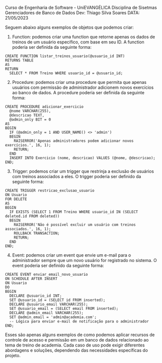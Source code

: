 Curso de Engenharia de Software - UniEVANGÉLICA 
Disciplina de Sisetmas Gerenciadores de Banco de Dados
Dev: Thiago Silva Soares 
DATA: 21/05/2023

Seguem abaixo alguns exemplos de objetos que podemos criar:

1. Function: podemos criar uma function que retorne apenas os dados de treinos de um usuário específico, com base em seu ID. A function poderia ser definida da seguinte forma:

```
CREATE FUNCTION listar_treinos_usuario(@usuario_id INT)
RETURNS TABLE
AS
RETURN
  SELECT * FROM Treino WHERE usuario_id = @usuario_id;
```

2. Procedure: podemos criar uma procedure que permita que apenas usuários com permissão de administrador adicionem novos exercícios ao banco de dados. A procedure poderia ser definida da seguinte forma:

```
CREATE PROCEDURE adicionar_exercicio
  @nome VARCHAR(255),
  @descricao TEXT,
  @admin_only BIT = 0
AS
BEGIN
  IF (@admin_only = 1 AND USER_NAME() <> 'admin')
  BEGIN
    RAISERROR('Apenas administradores podem adicionar novos exercícios.', 16, 1);
    RETURN;
  END
  INSERT INTO Exercicio (nome, descricao) VALUES (@nome, @descricao);
END;
```

3. Trigger: podemos criar um trigger que restrinja a exclusão de usuários com treinos associados a eles. O trigger poderia ser definido da seguinte forma:

```
CREATE TRIGGER restricao_exclusao_usuario
ON Usuario
FOR DELETE
AS
BEGIN
  IF EXISTS (SELECT 1 FROM Treino WHERE usuario_id IN (SELECT deleted.id FROM deleted))
  BEGIN
    RAISERROR('Não é possível excluir um usuário com treinos associados.', 16, 1);
    ROLLBACK TRANSACTION;
    RETURN;
  END
END;
```

4. Event: podemos criar um event que envie um e-mail para o administrador sempre que um novo usuário for registrado no sistema. O event poderia ser definido da seguinte forma:

```
CREATE EVENT enviar_email_novo_usuario
ON SCHEDULE AFTER INSERT
ON Usuario
DO
BEGIN
  DECLARE @usuario_id INT;
  SET @usuario_id = (SELECT id FROM inserted);
  DECLARE @usuario_email VARCHAR(255);
  SET @usuario_email = (SELECT email FROM inserted);
  DECLARE @admin_email VARCHAR(255);
  SET @admin_email = 'admin@academia.com';
  -- Lógica para enviar e-mail de notificação para o administrador
END;
```

Esses são apenas alguns exemplos de como podemos aplicar recursos de controle de acesso e permissão em um banco de dados relacionado ao tema de treino de academia. Cada caso de uso pode exigir diferentes abordagens e soluções, dependendo das necessidades específicas do projeto.